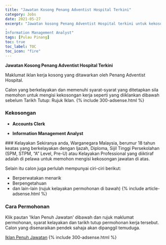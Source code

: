 ```yaml
---
title: "Jawatan Kosong Penang Adventist Hospital Terkini" 
category: Jobs 
date: 2021-05-27 
excerpt: "Jawatan kosong Penang Adventist Hospital terkini untuk kekosongan Accounts Clerk
,
Information Management Analyst" 
tags: [Pulau Pinang] 
toc: true 
toc_label: TOC 
toc_icon: "fire" 
--- 
```


**Jawatan Kosong Penang Adventist Hospital Terkini**

Maklumat iklan kerja kosong yang ditawarkan oleh Penang Adventist Hospital. 

Calon yang berkelayakan dan memenuhi syarat-syarat yang ditetapkan sila memohon untuk mengisi kekosongan kerja seperti yang diiklankan dibawah sebelum Tarikh Tutup: Rujuk Iklan. 
{% include 300-adsense.html %} 
### Kekosongan 
<ul>
<li>
<p><strong>Accounts Clerk</strong></p>
</li>
<li>
<p><strong>Information Management Analyst</strong></p>
</li>
</ul> 
### Kelayakan 
Sekiranya anda, Warganegara Malaysia, berumur 18 tahun keatas yang berkelayakan dengan Ijazah, Diploma, Sijil Tinggi Persekolahan (SPM, STPM, “A” Level, Pre-U) atau Kelayakan Professional yang diiktiraf adalah di pelawa untuk memohon mengisi kekosongan jawatan di atas.

Selain itu calon juga perlulah mempunyai ciri-ciri berikut:
- Berperwatakan menarik
- Berpengetahuan
- dan lain-lain (rujuk kelayakan permohonan di bawah) 
{% include article-adsense.html %} 
### Cara Permohonan 
Klik pautan 'Iklan Penuh Jawatan' dibawah dan rujuk maklumat permohonan, syarat kelayakan dan tarikh tutup permohonan kerja tersebut.
Calon yang disenaraikan pendek sahaja akan dipanggil temuduga.

<a href="https://www.jobstreet.com.my/en/job-search/jobs-at-penang-adventist-hospital/" class="btn btn--info" target="_blank" rel="nofollow noopenner">Iklan Penuh Jawatan</a> 
{% include 300-adsense.html %} 